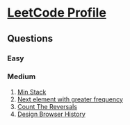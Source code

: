 # [LeetCode Profile](https://leetcode.com/rahulb_001/)

## Questions

### Easy 



### Medium
1. [Min Stack](https://leetcode.com/problems/min-stack/)
2. [Next element with greater frequency](https://tinyl.io/7hYC)
3. [Count The Reversals](https://tinyl.io/7i9n)
4. [Design Browser History](https://tinyl.io/7iA2)
